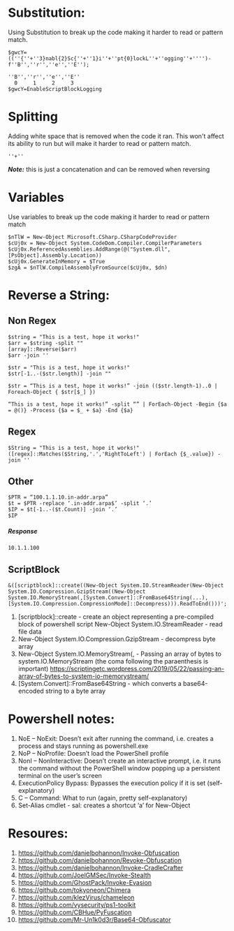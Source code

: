 # Substitution:
Using Substitution to break up the code making it harder to read or pattern match. 
```
$gwcY=((''{''+''3}nabl{2}Sc{''+''1}i''+''pt{0}lockL''+''ogging''+'''')-f''B'',''r'',''e'',''E''); 
```
```
''B'',''r'',''e'',''E''
  0     1     2     3
$gwcY=EnableScriptBlockLogging
```

# Splitting
Adding white space that is removed when the code it ran. This won't affect its ability to run but will make it harder to read or pattern match. 
```
''+''
```
***Note:*** this is just a concatenation and can be removed when reversing 


# Variables
Use variables to break up the code making it harder to read or pattern match
```
$nTlW = New-Object Microsoft.CSharp.CSharpCodeProvider
$cUj0x = New-Object System.CodeDom.Compiler.CompilerParameters
$cUj0x.ReferencedAssemblies.AddRange(@("System.dll", [PsObject].Assembly.Location))
$cUj0x.GenerateInMemory = $True
$zgA = $nTlW.CompileAssemblyFromSource($cUj0x, $dn)
```

# Reverse a String:
## Non Regex
```
$string = "This is a test, hope it works!"
$arr = $string -split ""
[array]::Reverse($arr)
$arr -join ''
```
```
$str = "This is a test, hope it works!"
$str[-1..-($str.length)] -join ""
```
```
$str = “This is a test, hope it works!” -join (($str.length-1)..0 | Foreach-Object { $str[$_] })
```
```
“This is a test, hope it works!” -split “” | ForEach-Object -Begin {$a = @()} -Process {$a = $_ + $a} -End {$a}
```
## Regex
```
$String = "This is a test, hope it works!"
([regex]::Matches($String,'.','RightToLeft') | ForEach {$_.value}) -join ''
```

## Other
```
$PTR = “100.1.1.10.in-addr.arpa”
$t = $PTR -replace ‘.in-addr.arpa$’ -split ‘.’
$IP = $t[-1..-($t.Count)] -join ‘.’
$IP
```
##### Response
```
10.1.1.100
```
## ScriptBlock
```
&([scriptblock]::create((New-Object System.IO.StreamReader(New-Object
System.IO.Compression.GzipStream((New-Object
System.IO.MemoryStream(,[System.Convert]::FromBase64String(...),[System.IO.Compression.CompressionMode]::Decompress))).ReadToEnd()))';
```
1. [scriptblock]::create - create an object representing a pre-compiled block of powershell script New-Object System.IO.StreamReader - read file data
2. New-Object System.IO.Compression.GzipStream - decompress byte array
3. New-Object System.IO.MemoryStream(, - Passing an array of bytes to system.IO.MemoryStream (the coma following the paraenthesis is important) https://scriptingetc.wordpress.com/2019/05/22/passing-an-array-of-bytes-to-system-io-memorystream/
4. [System.Convert]::FromBase64String - which converts a base64-encoded string to a byte array






# Powershell notes:
1. NoE – NoExit: Doesn’t exit after running the command, i.e. creates a process and stays running as powershell.exe
2. NoP – NoProfile: Doesn’t load the PowerShell profile
3. NonI – NonInteractive: Doesn’t create an interactive prompt, i.e. it runs the command without the PowerShell window popping up a persistent terminal on the user’s screen
4. ExecutionPolicy Bypass: Bypasses the execution policy if it is set (self-explanatory)
5. C – Command: What to run (again, pretty self-explanatory)
6. Set-Alias cmdlet - sal: creates a shortcut ‘a’ for New-Object







# Resoures:
1. https://github.com/danielbohannon/Invoke-Obfuscation
2. https://github.com/danielbohannon/Revoke-Obfuscation
3. https://github.com/danielbohannon/Invoke-CradleCrafter
4. https://github.com/JoelGMSec/Invoke-Stealth
5. https://github.com/GhostPack/Invoke-Evasion
6. https://github.com/tokyoneon/Chimera
7. https://github.com/klezVirus/chameleon
8. https://github.com/vysecurity/ps1-toolkit
9. https://github.com/CBHue/PyFuscation
10. https://github.com/Mr-Un1k0d3r/Base64-Obfuscator
